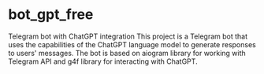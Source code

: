 # bot_gpt_free
Telegram bot with ChatGPT integration This project is a Telegram bot that uses the capabilities of the ChatGPT language model to generate responses to users' messages. The bot is based on aiogram library for working with Telegram API and g4f library for interacting with ChatGPT.
